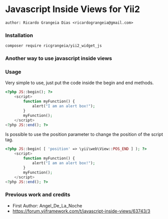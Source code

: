 # Javascript Inside Views for Yii2

`author: Ricardo Grangeia Dias <ricardograngeia@gmail.com>`

### Installation

`composer require ricgrangeia/yii2_widget_js`

### Another way to use javascript inside views
### Usage
Very simple to use, just put the code inside the begin and end methods.
```php
<?php JS::begin(); ?>
    <script>
        function myFunction() {
            alert("I am an alert box!");
        }
        myFunction();
    </script>
<?php JS::end(); ?>
```
Is possible to use the position parameter to change the position of the script tag.
```php
<?php JS::begin( [ 'position' => \yii\web\View::POS_END ] ); ?>
    <script>
        function myFunction() {
            alert("I am an alert box!");
        }
        myFunction();
    </script>
<?php JS::end(); ?>
```
### Previous work and credits
* First Author: Angel_De_La_Noche
* https://forum.yiiframework.com/t/javascript-inside-views/63743/3
